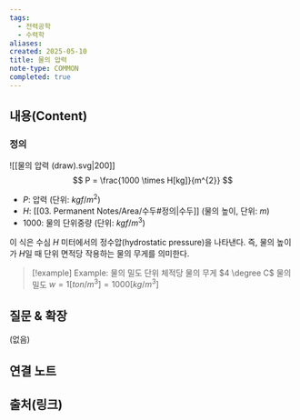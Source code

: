 ```yaml
---
tags:
  - 전력공학
  - 수력학
aliases: 
created: 2025-05-10
title: 물의 압력
note-type: COMMON
completed: true
---
```


## 내용(Content)
### 정의
![[물의 압력 (draw).svg|200]]
$$
P = \frac{1000 \times H[kg]}{m^{2}}
$$
- $P$: 압력 (단위: $kgf/m^2$)
- $H$: [[03. Permanent Notes/Area/수두#정의|수두]] (물의 높이, 단위: $m$)
- $1000$: 물의 단위중량 (단위: $kgf/m^3$)

이 식은 수심 $H$ 미터에서의 정수압(hydrostatic pressure)을 나타낸다. 즉, 물의 높이가 $H$일 때 단위 면적당 작용하는 물의 무게를 의미한다.

>[!example] Example: 물의 밀도
>단위 체적당 물의 무게
>$4 \degree C$ 물의 밀도 $w = 1[ton / m^{3}] = 1000 [kg / m^{3}]$

## 질문 & 확장

(없음)

## 연결 노트

## 출처(링크)

